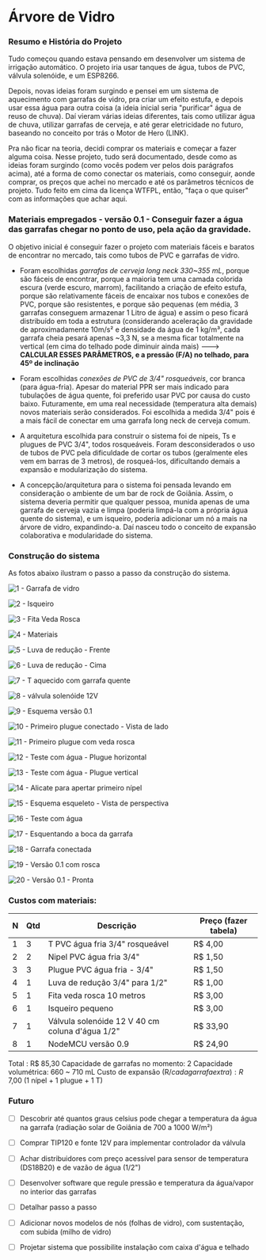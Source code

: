 # Árvore de Vidro 

### Resumo e História do Projeto 

Tudo começou quando estava pensando em desenvolver um sistema de irrigação automático. O projeto iria usar tanques de água, tubos de PVC, válvula solenóide, e um ESP8266. 

Depois, novas ideias foram surgindo e pensei em um sistema de aquecimento com garrafas de vidro, pra criar um efeito estufa, e depois usar essa água para outra coisa (a ideia inicial seria "purificar" água de reuso de chuva). Daí vieram várias ideias diferentes, tais como utilizar água de chuva, utilizar garrafas de cerveja, e até gerar eletricidade no futuro, baseando no conceito por trás o Motor de Hero (LINK).

Pra não ficar na teoria, decidi comprar os materiais e começar a fazer alguma coisa. Nesse projeto, tudo será documentado, desde como as ideias foram surgindo (como vocês podem ver pelos dois parágrafos acima), até a forma de como conectar os materiais, como conseguir, aonde comprar, os preços que achei no mercado e até os parâmetros técnicos de projeto. Tudo feito em cima da licença WTFPL, então, "faça o que quiser" com as informações que achar aqui. 

### Materiais empregados - versão 0.1 - Conseguir fazer a água das garrafas chegar no ponto de uso, pela ação da gravidade.

O objetivo inicial é conseguir fazer o projeto com materiais fáceis e baratos de encontrar no mercado, tais como tubos de PVC e garrafas de vidro. 

* Foram escolhidas _garrafas de cerveja long neck 330~355 mL_, porque são fáceis de encontrar, porque a maioria tem uma camada colorida escura (verde escuro, marrom), facilitando a criação de efeito estufa, porque são relativamente fáceis de encaixar nos tubos e conexões de PVC, porque são resistentes, e porque são pequenas (em média, 3 garrafas conseguem armazenar 1 Litro de água) e assim o peso ficará distribuído em toda a estrutura (considerando aceleração da gravidade de aproximadamente 10m/s² e densidade da água de 1 kg/m³, cada garrafa cheia pesará apenas ~3,3 N, se a mesma ficar totalmente na vertical (em cima do telhado pode diminuir ainda mais) ---> **CALCULAR ESSES PARÂMETROS, e a pressão (F/A) no telhado, para 45º de inclinação**

* Foram escolhidas *conexões de PVC de 3/4" rosqueáveis*, cor branca (para água-fria). Apesar do material PPR ser mais indicado para tubulações de água quente, foi preferido usar PVC por causa do custo baixo. Futuramente, em uma real necessidade (temperatura alta demais) novos materiais serão considerados. Foi escolhida a medida 3/4" pois é a mais fácil de conectar em uma garrafa long neck de cerveja comum. 

* A arquitetura escolhida para construir o sistema foi de nipeis, Ts e plugues de PVC 3/4", todos rosqueáveis. Foram desconsiderados o uso de tubos de PVC pela dificuldade de cortar os tubos (geralmente eles vem em barras de 3 metros), de rosqueá-los, dificultando demais a expansão e modularização do sistema. 

* A concepção/arquitetura para o sistema foi pensada levando em consideração o ambiente de um bar de rock de Goiânia. Assim, o sistema deveria permitir que qualquer pessoa, munida apenas de uma garrafa de cerveja vazia e limpa (poderia limpá-la com a própria água quente do sistema), e um isqueiro, poderia adicionar um nó a mais na árvore de vidro, expandindo-a. Daí nasceu todo o conceito de expansão colaborativa e modularidade do sistema. 

### Construção do sistema

As fotos abaixo ilustram o passo a passo da construção do sistema.

![1 - Garrafa de vidro](/tree/master/Imagens/1-garrafa-de-vidro.jpg)

![2 - Isqueiro](/tree/master/Imagens/2-isqueiro.jpg)

![3 - Fita Veda Rosca](/tree/master/Imagens/3-fita-veda-rosca.jpg)

![4 - Materiais](/tree/master/Imagens/4-materiais.jpg)

![5 - Luva de redução - Frente](/tree/master/Imagens/5-luva-de-reducao-lateral.jpg)

![6 - Luva de redução - Cima](/tree/master/Imagens/6-luva-de-reducao-frente.jpg)

![7 - T aquecido com garrafa quente](/tree/master/Imagens/7-T-aquecido.jpg)

![8 - válvula solenóide 12V](/tree/master/Imagens/8-valvula-solenoide.jpg)

![9 - Esquema versão 0.1](/tree/master/Imagens/9-esquema-versao-0.1.jpg)

![10 - Primeiro plugue conectado - Vista de lado](/tree/master/Imagens/10-primeiro-plugue-lareral.jpg)

![11 - Primeiro plugue com veda rosca](/tree/master/Imagens/11-primeiro-plugue-frente)

![12 - Teste com água - Plugue horizontal](/tree/master/Imagens/12-teste-com-agua-horizontal.jpg)

![13 - Teste com água - Plugue vertical](/tree/master/Imagens/13-teste-com-agua-vertical.jpg)

![14 - Alicate para apertar primeiro nípel](/tree/master/Imagens/14-alicate-para-nipel.jpg)

![15 - Esquema esqueleto - Vista de perspectiva](/tree/master/Imagens/15-estrutura-em-perspectiva.jpg)

![16 - Teste com água](/tree/master/Imagens/16-teste-com-agua-estrutura.jpg)

![17 - Esquentando a boca da garrafa](/tree/master/Imagens/17-esquentando-garrafa.jpg)

![18 - Garrafa conectada](/tree/master/Imagens/18-garrafa-conectada.jpg)

![19 - Versão 0.1 com rosca](/tree/master/Imagens/19-esquema-garrafa-pronta.jpg)

![20 - Versão 0.1 - Pronta](/tree/master/Imagens/20-versao-0.1-finalizada.jpg)

### Custos com materiais:

N | Qtd |Descrição | Preço (fazer tabela)
--|-----|----------|--------------------|
1 | 3 | T PVC água fria 3/4" rosqueável | R$ 4,00
2 | 2 | Nipel PVC água fria 3/4" | R$ 1,50
3 | 3 | Plugue PVC água fria - 3/4" | R$ 1,50
4 | 1 | Luva de redução 3/4" para 1/2" | R$ 1,00
5 | 1 | Fita veda rosca 10 metros | R$ 3,00
6 | 1 | Isqueiro pequeno | R$ 3,00
7 | 1 | Válvula solenóide 12 V 40 cm coluna d'água 1/2" | R$ 33,90
8 | 1 | NodeMCU versão 0.9 | R$ 24,90

Total : R$ 85,30
Capacidade de garrafas no momento: 2 
Capacidade volumétrica: 660 ~ 710 mL
Custo de expansão (R$/cada garrafa extra): R$ 7,00 (1 nípel + 1 plugue + 1 T)

### Futuro

- [ ] Descobrir até quantos graus celsius pode chegar a temperatura da água na garrafa (radiação solar de Goiânia de 700 a 1000 W/m²)
- [ ] Comprar TIP120 e fonte 12V para implementar controlador da válvula
- [ ] Achar distribuidores com preço acessível para sensor de temperatura (DS18B20) e de vazão de água (1/2")
- [ ] Desenvolver software que regule pressão e temperatura da água/vapor no interior das garrafas
- [ ] Detalhar passo a passo
- [ ] Adicionar novos modelos de nós (folhas de vidro), com sustentação, com subida (milho de vidro)
- [ ] Projetar sistema que possibilite instalação com caixa d'água e telhado

